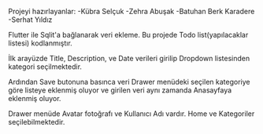 Projeyi hazırlayanlar:
-Kübra Selçuk
-Zehra Abuşak
-Batuhan Berk Karadere
-Serhat Yıldız

Flutter ile Sqlit'a bağlanarak veri ekleme. Bu projede Todo list(yapılacaklar listesi) kodlanmıştır.

İlk arayüzde Title, Description, ve Date verileri girilip Dropdown listesinden kategori seçilmektedir.

Ardından Save butonuna basınca veri Drawer menüdeki seçilen kategoriye göre listeye eklenmiş oluyor
ve girilen veri aynı zamanda Anasayfaya eklenmiş oluyor.

Drawer menüde Avatar fotoğrafı ve Kullanıcı Adı vardır.
Home ve Kategoriler seçilebilmektedir.
